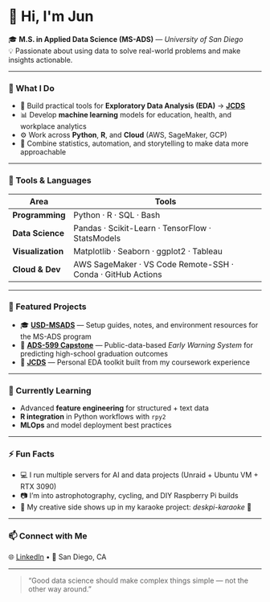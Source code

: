 # 👋 Hi, I'm Jun

🎓 **M.S. in Applied Data Science (MS-ADS)** — *University of San Diego*  
💡 Passionate about using data to solve real-world problems and make insights actionable.

---

### 🧠 What I Do
- 🧩 Build practical tools for **Exploratory Data Analysis (EDA)** → [**JCDS**](https://github.com/junclemente/jcds)
- 📊 Develop **machine learning** models for education, health, and workplace analytics
- ⚙️ Work across **Python**, **R**, and **Cloud** (AWS, SageMaker, GCP)
- 🧮 Combine statistics, automation, and storytelling to make data more approachable

---

### 🧰 Tools & Languages
| Area | Tools |
|------|-------|
| **Programming** | Python · R · SQL · Bash |
| **Data Science** | Pandas · Scikit-Learn · TensorFlow · StatsModels |
| **Visualization** | Matplotlib · Seaborn · ggplot2 · Tableau |
| **Cloud & Dev** | AWS SageMaker · VS Code Remote-SSH · Conda · GitHub Actions |

---

### 🚀 Featured Projects
- 🎓 [**USD-MSADS**](https://github.com/junclemente/USD-MSADS) — Setup guides, notes, and environment resources for the MS-ADS program  
- 🧠 [**ADS-599 Capstone**](https://github.com/junclemente/ads599-capstone_project) — Public-data-based *Early Warning System* for predicting high-school graduation outcomes  
- 🧮 [**JCDS**](https://github.com/junclemente/jcds) — Personal EDA toolkit built from my coursework experience

---

### 🌱 Currently Learning
- Advanced **feature engineering** for structured + text data  
- **R integration** in Python workflows with `rpy2`  
- **MLOps** and model deployment best practices  

---

### ⚡ Fun Facts
- 💻 I run multiple servers for AI and data projects (Unraid + Ubuntu VM + RTX 3090)
- 📷 I’m into astrophotography, cycling, and DIY Raspberry Pi builds  
- 🎵 My creative side shows up in my karaoke project: *deskpi-karaoke* 🎤

---

### 📫 Connect with Me
🌐 [LinkedIn](https://www.linkedin.com/in/junclemente/) • 📍 San Diego, CA  

---

> “Good data science should make complex things simple — not the other way around.”
